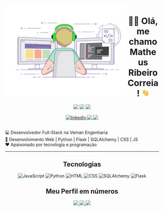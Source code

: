 <div align="center">
  <img align="left" width="400" height="300" src="./images/coding.gif" />
</div>

<h1 align="center"> 👨‍💻 Olá, me chamo Matheus Ribeiro Correia! <img src="./images/Hi.gif" width="25"></h1>

<div align="center">
  
[![](https://img.shields.io/badge/OS-Windows-informational?style=flat&logo=windows&logoColor=white&color=AC4142)](https://www.microsoft.com/pt-br/windows/windows-11)
[![](https://img.shields.io/badge/Code-JavaScript-informational?style=flat&logo=javascript&logoColor=white&color=AC4142)](https://developer.mozilla.org/it/docs/Web/JavaScript)
[![](https://img.shields.io/badge/Editor-VSCode-informational?style=flat&logo=visual-studio-code&logoColor=white&color=AC4142)](https://code.visualstudio.com/)

</div>

<div align="center">
  <a href="https://www.linkedin.com/in/omatheusribeiro1337/" target="_blank">
    <img align="center" alt="linkedin" width="30" src="https://cdn-icons-png.flaticon.com/512/145/145807.png"
      style="max-width:100%;">
  </a>
  <span> </span>
  <a href="https://www.instagram.com/omatheus.ribeiro/" target="_blank">
    <img align="center" src="https://cdn-icons-png.flaticon.com/512/2111/2111463.png" width='30'
      style="max-width:100%;" />
  </a>
  <span> </span>
  <a href="https://api.whatsapp.com/send?phone=5562999244238" target="_blank">
    <img align="center" src="https://cdn-icons-png.flaticon.com/512/3670/3670051.png" width='30'
      style="max-width:100%;" />
  </a>
</div>

<br />

💻 Desenvolvedor Full-Stack na Veman Engenharia <br />
🚀 Desenvolvimento Web | Python | Flask | SQLAlchemy | CSS | JS <br />
♥  Apaixonado por tecnologia e programação <br />

<hr>

<h2 align="center"> Tecnologias </h1>
 <p align="center">
        <img src="https://img.shields.io/badge/JavaScript-000000?style=for-the-badge&logo=javascript" alt="JavaScript"
      title="JavaScript">
      <img src="https://img.shields.io/badge/python-000000?style=for-the-badge&logo=python" alt="Python"
      title="PHP">
    <img src="https://img.shields.io/badge/HTML-000000?style=for-the-badge&logo=HTML5" alt="HTML" title="HTML">
    <img src="https://img.shields.io/badge/CSS-000000?style=for-the-badge&logo=CSS3&logoColor=1572B6" alt="CSS"
      title="CSS">    
    <img src="https://img.shields.io/badge/sqlalchemy-000000?style=for-the-badge&logo=sqlalchemy" alt="SQLAlchemy" title="SQLAlchemy">
    <img src="https://img.shields.io/badge/flask-000000?style=for-the-badge&logo=flask" alt="Flask" title="Flask">
  </p>

   <h2 align="center"> Meu Perfil em números </h2>

   <div align="center">
      <a href="https://github.com/ybadnews">
        <img height="150em"
          src="https://github-readme-stats.vercel.app/api?username=ybadnews&hide_border=true&show_icons=true&theme=midnight-purple&include_all_commits=true&count_private=true" />
        <img height="150em"
          src="https://github-readme-streak-stats.herokuapp.com/?user=ybadnews&hide_border=true&theme=midnight-purple&show_icons=true" />
        <img height="150em"
          src="https://github-readme-stats.vercel.app/api/top-langs/?username=ybadnews&layout=compact&count_private=true&hide_border=true&theme=midnight-purple&show_icons=true">
      </a>
    </div>
</div>
